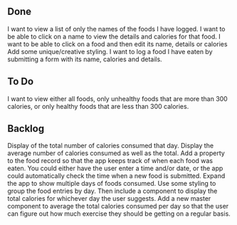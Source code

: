 ## Done

I want to view a list of only the names of the foods I have logged.
I want to be able to click on a name to view the details and calories for that food.
I want to be able to click on a food and then edit its name, details or calories
Add some unique/creative styling.
I want to log a food I have eaten by submitting a form with its name, calories and details.

## To Do

I want to view either all foods, only unhealthy foods that are more than 300 calories, or only healthy foods that are less than 300 calories.

## Backlog

Display of the total number of calories consumed that day.
Display the average number of calories consumed as well as the total.
Add a property to the food record so that the app keeps track of when each food was eaten. You could either have the user enter a time and/or date, or the app could automatically check the time when a new food is submitted.
Expand the app to show multiple days of foods consumed. Use some styling to group the food entries by day. Then include a component to display the total calories for whichever day the user suggests.
Add a new master component to average the total calories consumed per day so that the user can figure out how much exercise they should be getting on a regular basis.
